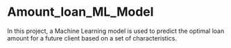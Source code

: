 # Amount_loan_ML_Model
In this project, a Machine Learning model is used to predict the optimal loan amount for a future client based on a set of characteristics.
